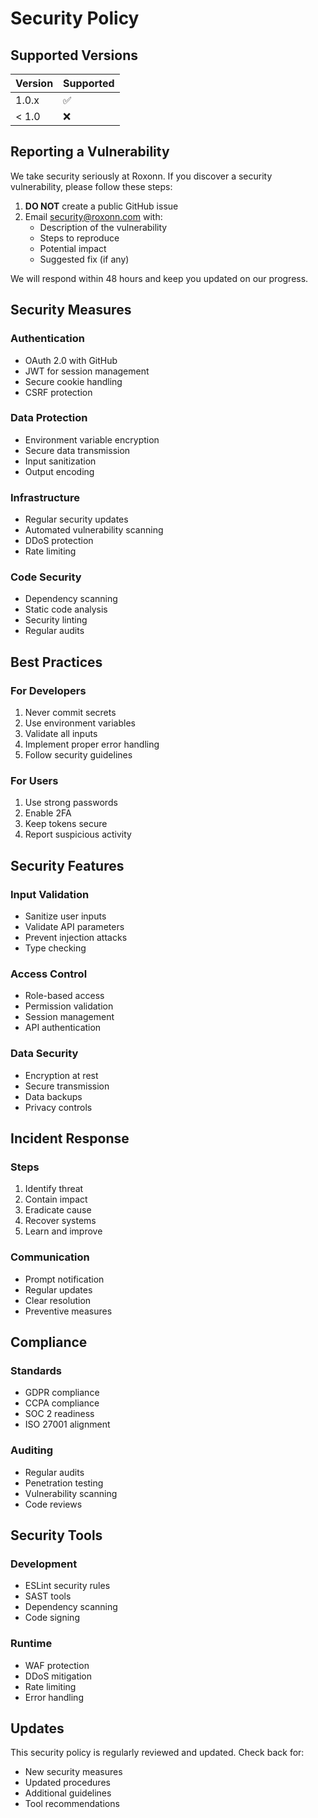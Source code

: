 # Security Policy

## Supported Versions

| Version | Supported          |
| ------- | ------------------ |
| 1.0.x   | :white_check_mark: |
| < 1.0   | :x:                |

## Reporting a Vulnerability

We take security seriously at Roxonn. If you discover a security vulnerability, please follow these steps:

1. **DO NOT** create a public GitHub issue
2. Email security@roxonn.com with:
   - Description of the vulnerability
   - Steps to reproduce
   - Potential impact
   - Suggested fix (if any)

We will respond within 48 hours and keep you updated on our progress.

## Security Measures

### Authentication

- OAuth 2.0 with GitHub
- JWT for session management
- Secure cookie handling
- CSRF protection

### Data Protection

- Environment variable encryption
- Secure data transmission
- Input sanitization
- Output encoding

### Infrastructure

- Regular security updates
- Automated vulnerability scanning
- DDoS protection
- Rate limiting

### Code Security

- Dependency scanning
- Static code analysis
- Security linting
- Regular audits

## Best Practices

### For Developers

1. Never commit secrets
2. Use environment variables
3. Validate all inputs
4. Implement proper error handling
5. Follow security guidelines

### For Users

1. Use strong passwords
2. Enable 2FA
3. Keep tokens secure
4. Report suspicious activity

## Security Features

### Input Validation

- Sanitize user inputs
- Validate API parameters
- Prevent injection attacks
- Type checking

### Access Control

- Role-based access
- Permission validation
- Session management
- API authentication

### Data Security

- Encryption at rest
- Secure transmission
- Data backups
- Privacy controls

## Incident Response

### Steps

1. Identify threat
2. Contain impact
3. Eradicate cause
4. Recover systems
5. Learn and improve

### Communication

- Prompt notification
- Regular updates
- Clear resolution
- Preventive measures

## Compliance

### Standards

- GDPR compliance
- CCPA compliance
- SOC 2 readiness
- ISO 27001 alignment

### Auditing

- Regular audits
- Penetration testing
- Vulnerability scanning
- Code reviews

## Security Tools

### Development

- ESLint security rules
- SAST tools
- Dependency scanning
- Code signing

### Runtime

- WAF protection
- DDoS mitigation
- Rate limiting
- Error handling

## Updates

This security policy is regularly reviewed and updated. Check back for:

- New security measures
- Updated procedures
- Additional guidelines
- Tool recommendations
